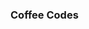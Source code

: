 <div style="float:left;min-width:90%;max-width:100%">
<!-- Fotoğraf gelecek -->
</div>
<div style="min-width:10%;max-width:100%">
<h3>Coffee Codes</h3>
</div>
